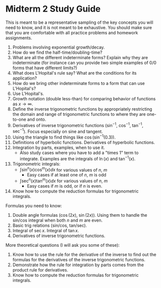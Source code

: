 # Midterm 2 Study Guide

This is meant to be a representative sampling of the key concepts you will need to know, and it is not meant to be exhaustive. You should make sure that you are comfortable with all practice problems and homework assignments.

1. Problems involving exponential growth/decay.
2. How do we find the half-time/doubling-time?
3. What are all the different indeterminate forms? Explain why they are indeterminate (for instance can you provide two simple examples of 0/0 forms that have different limits?)
4. What does L'Hopital's rule say? What are the conditions for its application?
5. How do we bring other indeterminate forms to a form that can use L'Hopital's?
6. Use L'Hopital's.
7. Growth notation (double less-than) for comparing behavior of functions as $x\to\infty$.
8. Define the inverse trigonometric functions by appropriately restricting the domain and range of trigonometric functions to where they are one-to-one and onto.
9. Derivatives of inverse trigonometric functions ($\sin^{-1}$, $\cos^{-1}$, $\tan^{-1}$, $\sec^{-1}$). Focus especially on sine and tangent.
10. Using the triangle to find things like $\cos(\sin^{-1}(0.3))$.
11. Definitions of hyperbolic functions. Derivatives of hyperbolic functions.
12. Integration by parts, examples, when to use it.
    - Also study cases where you have to add a "times 1" term to integrate. Examples are the integrals of $\ln(x)$ and $\tan^{-1}(x)$.
13. Trigonometric integrals:
    - $\int\sin^n(x)\cos^m(x)dx$ for various values of $n$, $m$
        - Easy cases if at least one of $n$, $m$ is odd
    - $\int\sec^n(x)\tan^m(x)dx$ for various values of $n$, $m$
        - Easy cases if $m$ is odd, or if $n$ is even.
14. Know how to compute the reduction formulas for trigonometric integrals.

Formulas you need to know:

1. Double angle formulas ($\cos(2x)$, $\sin(2x)$). Using them to handle the sin/cos integral when both $n$ and $m$ are even.
2. Basic trig relations (sin/cos, tan/sec).
3. Integral of $\sec x$. Integral of $\tan x$.
4. Derivatives of inverse trigonometric functions.

More theoretical questions (I will ask you some of these):

1. Know how to use the rule for the derivative of the inverse to find out the formulas for the derivatives of the inverse trigonometric functions.
2. Demonstrate how the rule for integration by parts comes from the product rule for derivatives.
3. Know how to compute the reduction formulas for trigonometric integrals.
